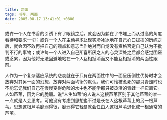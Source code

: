 ```yaml
---
title: 两面
tags: 书写, 两面
date: 2005-08-17 13:41:01 +0800
---
```



或许一个人在书香的引诱下有了眼镜之后，就会因为躺在了书堆上而从过高的角度看待和要求一切；或许一个人在主动寻求让现实冷冰冰地在自己心口拔插的历练之后，就会因不敢再把自己的观点和意志当作绝对而自觉没有资格否定自己认为不批判不行的事物；或许每一个人进入自己所喜所厌之人的心灵深处之后都会感觉困窘或乏累，因为他将无法回避地站在一个人互相抵消而又不能互相抵消的两面性跟前。

 人作为一个复杂适应系统的悲哀就在于只有在两面性中的一面呈压倒性优势时才会放弃对其另一面的幻想，放弃对两面均衡的默认。我们可怜被煮死的那只青蛙时也不能忘记我们自己在慢慢变得危险的水中也不能学那只被烫活的青蛙一样它离它。人如芦苇，因为它的脆弱。说“人生如苇”的人说人这根芦苇区别于其他芦苇的唯一一点就是人会思考。可他没有考虑到思想也不过是长在人这根芦苇上的另一根芦苇。思想这根芦苇脆弱得很，脆弱得它轻易就会任由人这根芦苇退化成一根通常的芦苇。

